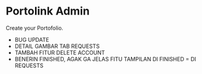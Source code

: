 # Portolink Admin

Create your Portofolio.

- BUG UPDATE
- DETAIL GAMBAR TAB REQUESTS
- TAMBAH FITUR DELETE ACCOUNT
- BENERIN FINISHED, AGAK GA JELAS FITU TAMPILAN DI FINISHED = DI REQUESTS